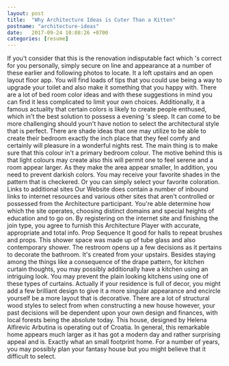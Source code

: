 ```yaml
---
layout: post
title:  "Why Architecture Ideas is Cuter Than a Kitten"
postname: "architecture-ideas"
date:   2017-09-24 10:08:26 +0700
categories: [resume]
---
```

If you't consider that this is the renovation indisputable fact which 's correct for you personally, simply secure on line and appearance at a number of these earlier and following photos to locate. It a loft upstairs and an open layout floor app. You will find loads of tips that you could use being a way to upgrade your toilet and also make it something that you happy with. There are a lot of bed room color ideas and with these suggestions in mind you can find it less complicated to limit your own choices. Additionally, it a famous actuality that certain colors is likely to create people enthused, which in't the best solution to possess a evening 's sleep. It can come to be more challenging should youn't have notion to select the architectural style that is perfect. There are shade ideas that one may utilize to be able to create their bedroom exactly the inch place that they feel comfy and certainly will pleasure in a wonderful nights rest. The main thing is to make sure that this colour in't a primary bedroom colour. The motive behind this is that light colours may create also this will permit one to feel serene and a room appear larger. As they make the area appear smaller, In addition, you need to prevent darkish colors. You may receive your favorite shades in the pattern that is checkered. Or you can simply select your favorite coloration. Links to additional sites Our Website does contain a number of inbound links to internet resources and various other sites that aren't controlled or possessed from the Architecture participant. You're able determine how which the site operates, choosing distinct domains and special heights of education and to go on. By registering on the internet site and finishing the join type, you agree to furnish this Architecture Player with accurate, appropriate and total info. Prop Sequence It good for halls to repeat brushes and props. This shower space was made up of tube glass and also contemporary shower. The restroom opens up a few decisions as it pertains to decorate the bathroom. It's created from your upstairs. Besides staying among the things like a consequence of the drape pattern, for kitchen curtain thoughts, you may possibly additionally have a kitchen using an intriguing look. You may prevent the plain looking kitchens using one of these types of curtains. Actually if your residence is full of decor, you might add a few brilliant design to give it a more singular appearance and encircle yourself be a more layout that is decorative. There are a lot of structural wood styles to select from when constructing a new house however, your past decisions will be dependent upon your own design and finances, with local forests being the absolute today. This house, designed by Helena Alfirevic Arbutina is operating out of Croatia. In general, this remarkable home appears much larger as it has got a modern day and rather surprising appeal and is. Exactly what an small footprint home. For a number of years, you may possibly plan your fantasy house but you might believe that it difficult to select.

